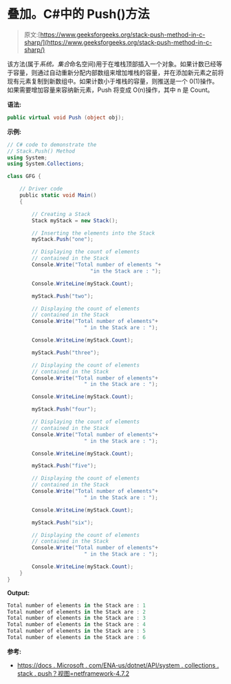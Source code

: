 # 叠加。C#中的 Push()方法

> 原文:[https://www.geeksforgeeks.org/stack-push-method-in-c-sharp/](https://www.geeksforgeeks.org/stack-push-method-in-c-sharp/)

该方法(属于*系统。集合*命名空间)用于在堆栈顶部插入一个对象。如果计数已经等于容量，则通过自动重新分配内部数组来增加堆栈的容量，并在添加新元素之前将现有元素复制到新数组中。如果计数小于堆栈的容量，则推送是一个 0(1)操作。如果需要增加容量来容纳新元素，Push 将变成 O(n)操作，其中 n 是 Count。

**语法:**

```cs
public virtual void Push (object obj);

```

**示例:**

```cs
// C# code to demonstrate the 
// Stack.Push() Method
using System;
using System.Collections;

class GFG {

    // Driver code
    public static void Main()
    {

        // Creating a Stack
        Stack myStack = new Stack();

        // Inserting the elements into the Stack
        myStack.Push("one");

        // Displaying the count of elements
        // contained in the Stack
        Console.Write("Total number of elements "+
                           "in the Stack are : ");

        Console.WriteLine(myStack.Count);

        myStack.Push("two");

        // Displaying the count of elements
        // contained in the Stack
        Console.Write("Total number of elements"+
                         " in the Stack are : ");

        Console.WriteLine(myStack.Count);

        myStack.Push("three");

        // Displaying the count of elements
        // contained in the Stack
        Console.Write("Total number of elements"+
                         " in the Stack are : ");

        Console.WriteLine(myStack.Count);

        myStack.Push("four");

        // Displaying the count of elements
        // contained in the Stack
        Console.Write("Total number of elements"+
                         " in the Stack are : ");

        Console.WriteLine(myStack.Count);

        myStack.Push("five");

        // Displaying the count of elements
        // contained in the Stack
        Console.Write("Total number of elements"+
                         " in the Stack are : ");

        Console.WriteLine(myStack.Count);

        myStack.Push("six");

        // Displaying the count of elements
        // contained in the Stack
        Console.Write("Total number of elements"+
                         " in the Stack are : ");

        Console.WriteLine(myStack.Count);
    }
}
```

**Output:**

```cs
Total number of elements in the Stack are : 1
Total number of elements in the Stack are : 2
Total number of elements in the Stack are : 3
Total number of elements in the Stack are : 4
Total number of elements in the Stack are : 5
Total number of elements in the Stack are : 6

```

**参考:**

*   [https://docs . Microsoft . com/ENA-us/dotnet/API/system . collections . stack . push？视图=netframework-4.7.2](https://docs.microsoft.com/ena-us/dotnet/api/system.collections.stack.push?view=netframework-4.7.2)